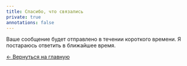 ```yaml
---
title: Спасибо, что связались
private: true
annotations: false
---
```


Ваше сообщение будет отправлено в течении короткого времени.
Я постараюсь ответить в ближайшее время.


[&larr; Вернуться на главную](/)
